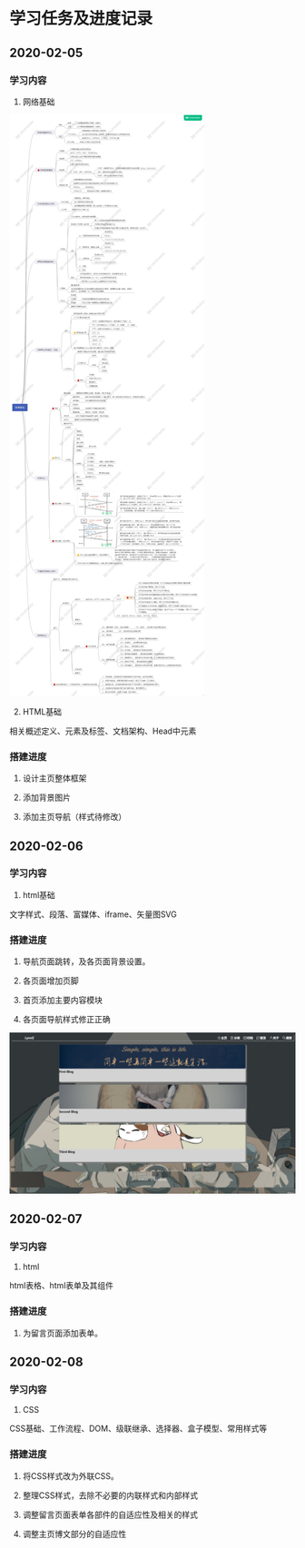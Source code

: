 # 学习任务及进度记录

## 2020-02-05

### 学习内容

1. 网络基础

![Image text](https://github.com/ChangeZ24/Lynn-Blog/blob/dev/images/mdpicture/internet.jpg)

2. HTML基础

相关概述定义、元素及标签、文档架构、Head中元素

### 搭建进度

1. 设计主页整体框架

2. 添加背景图片

3. 添加主页导航（样式待修改）

## 2020-02-06

### 学习内容

1. html基础

文字样式、段落、富媒体、iframe、矢量图SVG

### 搭建进度

1. 导航页面跳转，及各页面背景设置。

2. 各页面增加页脚

3. 首页添加主要内容模块

4. 各页面导航样式修正正确

![Image text](https://github.com/ChangeZ24/Lynn-Blog/blob/dev/images/mdpicture/htmlweb.jpg)


## 2020-02-07

### 学习内容

1. html

html表格、html表单及其组件

### 搭建进度

1. 为留言页面添加表单。

## 2020-02-08

### 学习内容

1. CSS

CSS基础、工作流程、DOM、级联继承、选择器、盒子模型、常用样式等

### 搭建进度

1. 将CSS样式改为外联CSS。

2. 整理CSS样式，去除不必要的内联样式和内部样式

3. 调整留言页面表单各部件的自适应性及相关的样式

4. 调整主页博文部分的自适应性

